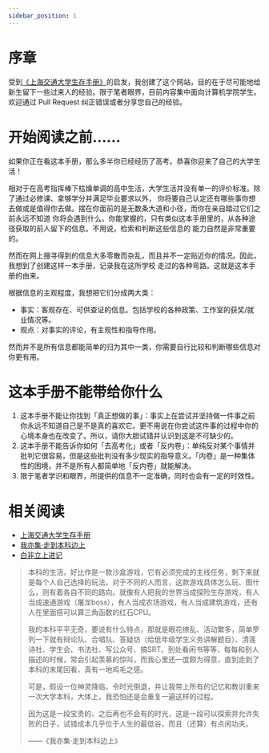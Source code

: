 ```yaml
---
sidebar_position: 1
---
```


# 序章

受到[《上海交通大学生存手册》](https://survivesjtu.gitbook.io/survivesjtumanual/)的启发，我创建了这个网站，目的在于尽可能地给新生留下一些过来人的经验。限于笔者眼界，目前内容集中面向计算机学院学生。欢迎通过 Pull Request 纠正错误或者分享您自己的经验。

# 开始阅读之前……

如果你正在看这本手册，那么多半你已经经历了高考。恭喜你迎来了自己的大学生活！

相对于在高考指挥棒下枯燥单调的高中生活，大学生活并没有单一的评价标准。除了通过必修课、拿够学分并满足毕业要求以外，
你将要自己认定还有哪些事你想去做或是值得你去做。摆在你面前的是无数条大道和小径，而你在亲自踏过它们之前永远不知道
你将会遇到什么。你能掌握的，只有类似这本手册里的，从各种途径获取的前人留下的信息。不用说，检索和判断这些信息的
能力自然是非常重要的。

然而在网上搜寻得到的信息大多零散而杂乱，而且并不一定贴近你的情况。因此，我想到了创建这样一本手册，记录我在这所学校
走过的各种弯路。这就是这本手册的由来。

根据信息的主观程度，我想把它们分成两大类：

- 事实：客观存在、可供查证的信息。包括学校的各种政策、工作室的获奖/就业情况等。
- 观点：对事实的评论，有主观性和指导作用。

然而并不是所有信息都能简单的归为其中一类，你需要自行比较和判断哪些信息对你更有用。

# 这本手册不能带给你什么

1. 这本手册不能让你找到「真正想做的事」：事实上在尝试并坚持做一件事之前你永远不知道自己是不是真的喜欢它。更不用说在你尝试这件事的过程中你的心境本身也在改变了。所以，请你大胆试错并认识到这是不可缺少的。
2. 这本手册不能告诉你如何「去高考化」或者「反内卷」：单纯反对某个事情并批判它很容易，但是这些批判没有多少现实的指导意义。「内卷」是一种集体性的困境，并不是所有人都简单地「反内卷」就能解决。
3. 限于笔者学识和眼界，所提供的信息不一定准确，同时也会有一定的时效性。

# 相关阅读

- [上海交通大学生存手册](https://survivesjtu.gitbook.io/survivesjtumanual/)
- [我亦集·走到本科边上](https://mp.weixin.qq.com/s/4NCkpeIkZrqJVd_UvJmz1Q)
- [白非立上进记](https://zhuanlan.zhihu.com/p/91072728)

> 本科的生活，好比作是一款沙盒游戏，它有必须完成的主线任务，剩下来就是每个人自己选择的玩法。对于不同的人而言，这款游戏具体怎么玩、图什么，则有着各自不同的路向。就像有人把我的世界当成探险生存游戏，有人当成速通游戏（屠龙boss），有人当成农场游戏，有人当成建筑游戏，还有人在里面搭可以算三角函数的红石CPU。
>
> 我的本科平平无奇，要说有什么特点，那就是眼花缭乱、活动繁多，简单罗列一下就有辩论队、合唱队、答疑坊（给低年级学生义务讲解题目）、清莲诗社、学生会、书法社、写公众号、搞SRT、到处看闲书等等，每每和别人描述的时候，常会引起羡慕的惊叫，而我心里还一度颇为得意，直到走到了本科的末尾回看，真有一地鸡毛之感。
>
> 可是，假设一位神灵降临，令时光倒退，并让我带上所有的记忆和教训重来一次大学本科，大体上，我恐怕还是会重复一遍这样的过程。
>
> 因为这是一段宝贵的、之后再也不会有的时光，这是一段可以探索并允许失败的日子，试错成本几乎位于人生的最低谷，而且（还算）有点闲功夫。
>
> ——《我亦集·走到本科边上》
